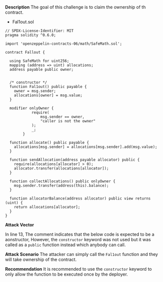 **Description**
The goal of this challenge is to claim the ownership of th contract.

* Fal1out.sol
```solidity=
// SPDX-License-Identifier: MIT
pragma solidity ^0.6.0;

import 'openzeppelin-contracts-06/math/SafeMath.sol';

contract Fallout {
  
  using SafeMath for uint256;
  mapping (address => uint) allocations;
  address payable public owner;


  /* constructor */
  function Fal1out() public payable {
    owner = msg.sender;
    allocations[owner] = msg.value;
  }

  modifier onlyOwner {
	        require(
	            msg.sender == owner,
	            "caller is not the owner"
	        );
	        _;
	    }

  function allocate() public payable {
    allocations[msg.sender] = allocations[msg.sender].add(msg.value);
  }

  function sendAllocation(address payable allocator) public {
    require(allocations[allocator] > 0);
    allocator.transfer(allocations[allocator]);
  }

  function collectAllocations() public onlyOwner {
    msg.sender.transfer(address(this).balance);
  }

  function allocatorBalance(address allocator) public view returns (uint) {
    return allocations[allocator];
  }
}

```
**Attack Vector**

In line 13, The comment indicates that the below code is expected to be a aonstructor, However, the `constructor` keyword was not used but it was called as a `public` function instead which anybody can call.

**Attack Scenario**
The attacker can simply call the `Fal1out` function and they will take ownership of the contract.


**Recommendation**
It is recommended to use the `constructor` keyword to only allow the function to be executed once by the deployer.
